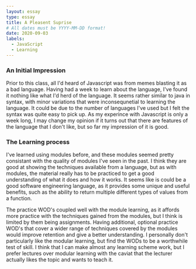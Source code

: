 ```yaml
---
layout: essay
type: essay
title: A Pleasent Suprise
# All dates must be YYYY-MM-DD format!
date: 2020-09-03
labels:
  - JavaScript
  - Learning
---
```


### An Initial Impression

Prior to this class, all I'd heard of Javascript was from memes blasting it as a bad language. Having had a week to learn about the language, I've found it nothing like what I'd herd of the language. It seems rather similar to java in syntax, with minor variations that were inconsequnetial to learning the language. It could be due to the number of languages I've used but I felt the syntax was quite easy to pick up. As my experince with Javascript is only a week long, I may change my opinion if it turns out that there are features of the language that I don't like, but so far my impression of it is good. 

### The Learning process

I've learned using modules before, and these modules seemed pretty consistant with the quality of modules I've seen in the past. I think they are good at showing the techniques available from a language, but as with modules, the material really has to be practiced to get a good understanding of what it does and how it works. It seems like is could be a good software engineering language, as it provides some unique and useful benefits, such as the ability to return multiple different types of values from a function. 

The practice WOD's coupled well with the module learning, as it affords more practice with the techniques gained from the modules, but I think is limited by them being assignments. Having additional, optional practice WOD's that cover a wider range of techniques covered by the modules would improve retention and give a better understanding. I personally don't particularly like the modular learning, but find the WODs to be a worthwhile test of skill. I think that I can make almost any learning scheme work, but I prefer lectures over modular learning with the caviat that the lecturer actually likes the topic and wants to teach it. 
